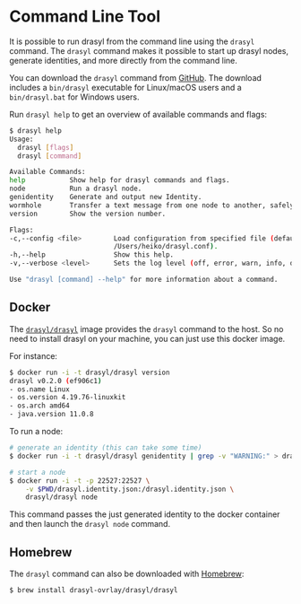 # Command Line Tool

It is possible to run drasyl from the command line using the `drasyl` command.
The `drasyl` command makes it possible to start up drasyl nodes, generate identities, and more directly from the command line.

You can download the `drasyl` command from [GitHub](https://github.com/drasyl-overlay/drasyl/releases).
The download includes a `bin/drasyl` executable for Linux/macOS users and a `bin/drasyl.bat` for Windows users.

Run `drasyl help` to get an overview of available commands and flags:

```bash
$ drasyl help
Usage:
  drasyl [flags]
  drasyl [command]

Available Commands:
help           Show help for drasyl commands and flags.
node           Run a drasyl node.
genidentity    Generate and output new Identity.
wormhole       Transfer a text message from one node to another, safely.
version        Show the version number.

Flags:
-c,--config <file>        Load configuration from specified file (default:
                          /Users/heiko/drasyl.conf).
-h,--help                 Show this help.
-v,--verbose <level>      Sets the log level (off, error, warn, info, debug, trace; default: warn)

Use "drasyl [command] --help" for more information about a command.
```

## Docker

The [`drasyl/drasyl`](https://hub.docker.com/r/drasyl/drasyl) image provides the `drasyl` command to the host. So no need to install drasyl on your machine, you can just use this docker image.

For instance:

```bash
$ docker run -i -t drasyl/drasyl version
drasyl v0.2.0 (ef906c1)
- os.name Linux
- os.version 4.19.76-linuxkit
- os.arch amd64
- java.version 11.0.8
```

To run a node:
```bash
# generate an identity (this can take some time)
$ docker run -i -t drasyl/drasyl genidentity | grep -v "WARNING:" > drasyl.identity.json

# start a node
$ docker run -i -t -p 22527:22527 \
    -v $PWD/drasyl.identity.json:/drasyl.identity.json \
    drasyl/drasyl node
```

This command passes the just generated identity to the docker container and then launch the `drasyl node` command.

## Homebrew

The `drasyl` command can also be downloaded with [Homebrew](https://brew.sh/):

```bash
$ brew install drasyl-ovrlay/drasyl/drasyl
```